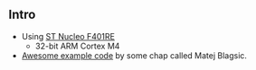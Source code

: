 ## Intro
* Using [ST Nucleo F401RE](https://www.st.com/resource/en/datasheet/stm32f401re.pdf)
    * 32-bit ARM Cortex M4
* [Awesome example code](https://github.com/prtzl/Embedded_videos) by some chap called Matej Blagsic.

